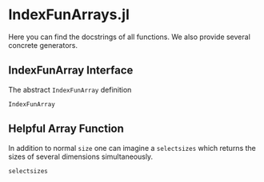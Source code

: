 # IndexFunArrays.jl

Here you can find the docstrings of all functions.
We also provide several concrete generators.


## IndexFunArray Interface

The abstract `IndexFunArray` definition
```@docs
IndexFunArray
```


## Helpful Array Function
In addition to normal `size` one can imagine a `selectsizes` which returns the sizes
of several dimensions simultaneously.

```@docs
selectsizes
```
